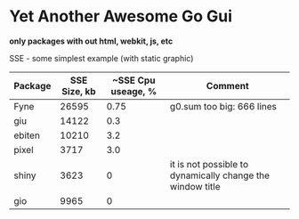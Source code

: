 # Yet Another Awesome Go Gui

**only packages with out html, webkit, js, etc**

SSE - some simplest example (with static graphic)

| Package | SSE Size, kb | ~SSE Cpu useage, % | Comment |
|---------|--------------|--------------------|---------|
| Fyne | 26595 | 0.75 | g0.sum too big: 666 lines |
| giu | 14122 | 0.3 |    |
| ebiten | 10210 | 3.2 |    |
| pixel | 3717 | 3.0 |    |
| shiny | 3623 | 0 | it is not possible to dynamically change the window title |
| gio | 9965 | 0 |   |
